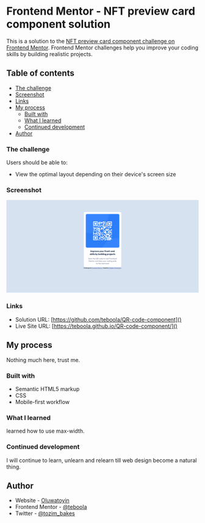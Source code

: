 # Frontend Mentor - NFT preview card component solution

This is a solution to the [NFT preview card component challenge on Frontend Mentor](https://www.frontendmentor.io/challenges/nft-preview-card-component-SbdUL_w0U). Frontend Mentor challenges help you improve your coding skills by building realistic projects.

## Table of contents

- [The challenge](#the-challenge)
- [Screenshot](#screenshot)
- [Links](#links)
- [My process](#my-process)
  - [Built with](#built-with)
  - [What I learned](#what-i-learned)
  - [Continued development](#continued-development)
- [Author](#author)


### The challenge

Users should be able to:

- View the optimal layout depending on their device's screen size

### Screenshot
![Desktop View](./images/Screenshot%202022-09-17%20at%2013-10-53%20Frontend%20Mentor%20QR%20code%20component.png)

### Links

- Solution URL: [https://github.com/teboola/QR-code-component]()
- Live Site URL: [https://teboola.github.io/QR-code-component/]()

## My process
Nothing much here, trust me.

### Built with

- Semantic HTML5 markup
- CSS
- Mobile-first workflow

### What I learned

learned how to use max-width.

### Continued development

I will continue to learn, unlearn and relearn till web design become a natural thing.

## Author

- Website - [Oluwatoyin](https://www.your-site.com)
- Frontend Mentor - [@teboola](https://www.frontendmentor.io/profile/teboola)
- Twitter - [@tozim_bakes](https://twitter.com/tozim_bakes)
